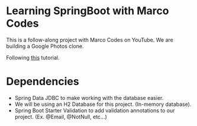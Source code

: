 # Learning SpringBoot with Marco Codes
This is a follow-along project with Marco Codes on YouTube. 
We are building a Google Photos clone.

Following [this](https://youtube.com/watch?v=QuvS_VLbGko&ab_channel=MarcoCodes) tutorial.

# Dependencies 
- Spring Data JDBC to make working with the database easier.
- We will be using an H2 Database for this project. (In-memory database).
- Spring Boot Starter Validation to add validation annotations to our project. (Ex. @Email, @NotNull, etc...)